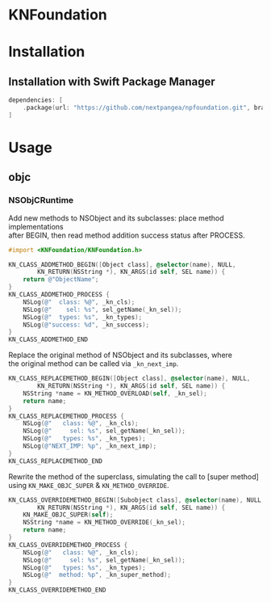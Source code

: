 KNFoundation
===

# Installation
## Installation with Swift Package Manager
```Swift
dependencies: [
    .package(url: "https://github.com/nextpangea/npfoundation.git", branch: "main")
]
```

# Usage

## objc
### NSObjCRuntime
Add new methods to NSObject and its subclasses: place method implementations  
after BEGIN, then read method addition success status after PROCESS.
```Objective-C
#import <KNFoundation/KNFoundation.h>

KN_CLASS_ADDMETHOD_BEGIN([Object class], @selector(name), NULL, 
        KN_RETURN(NSString *), KN_ARGS(id self, SEL name)) {
    return @"ObjectName";
}
KN_CLASS_ADDMETHOD_PROCESS {
    NSLog(@"  class: %@", _kn_cls);
    NSLog(@"    sel: %s", sel_getName(_kn_sel));
    NSLog(@"  types: %s", _kn_types);
    NSLog(@"success: %d", _kn_success);
}
KN_CLASS_ADDMETHOD_END

```
Replace the original method of NSObject and its subclasses, where  
the original method can be called via `_kn_next_imp`.
```Objective-C
KN_CLASS_REPLACEMETHOD_BEGIN([Object class], @selector(name), NULL, 
        KN_RETURN(NSString *), KN_ARGS(id self, SEL name)) {
    NSString *name = KN_METHOD_OVERLOAD(self, _kn_sel);
    return name;
}
KN_CLASS_REPLACEMETHOD_PROCESS {
    NSLog(@"   class: %@", _kn_cls);
    NSLog(@"     sel: %s", sel_getName(_kn_sel));
    NSLog(@"   types: %s", _kn_types);
    NSLog(@"NEXT_IMP: %p", _kn_next_imp);
}
KN_CLASS_REPLACEMETHOD_END
```

Rewrite the method of the superclass, simulating the call to [super method] 
using `KN_MAKE_OBJC_SUPER` & `KN_METHOD_OVERRIDE`.
```Objective-C
KN_CLASS_OVERRIDEMETHOD_BEGIN([Subobject class], @selector(name), NULL, 
        KN_RETURN(NSString *), KN_ARGS(id self, SEL name)) {
    KN_MAKE_OBJC_SUPER(self);
    NSString *name = KN_METHOD_OVERRIDE(_kn_sel);
    return name;
}
KN_CLASS_OVERRIDEMETHOD_PROCESS {
    NSLog(@"   class: %@", _kn_cls);
    NSLog(@"     sel: %s", sel_getName(_kn_sel));
    NSLog(@"   types: %s", _kn_types);
    NSLog(@"  method: %p", _kn_super_method);
}
KN_CLASS_OVERRIDEMETHOD_END
```
